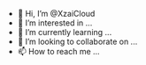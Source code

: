 - 👋 Hi, I’m @XzaiCloud
- 👀 I’m interested in ...
- 🌱 I’m currently learning ...
- 💞️ I’m looking to collaborate on ...
- 📫 How to reach me ...

<!---
XzaiCloud/XzaiCloud is a ✨ special ✨ repository because its `README.md` (this file) appears on your GitHub profile.
You can click the Preview link to take a look at your changes.
--->
